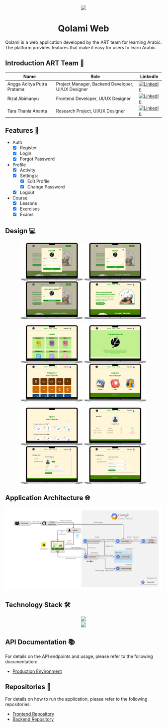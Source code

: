 <div>
	<div align="center">
		<img src="https://avatars.githubusercontent.com/u/163505295?s=400&u=52582bea0ed08661377a589c37697682233c910c&v=4" width="200px">
	</div>
	<h1 align="center">Qolami Web</h1>
	<p align="justify">Qolami is a web application developed by the ART team for learning Arabic. The platform provides features that make it easy for users to learn Arabic.</p>
</div>

## Introduction ART Team 👋
| Name | Role | LinkedIn |
| --- | --- | --- |
| Angga Aditya Putra Pratama | Project Manager, Backend Developer, UI/UX Designer | [![LinkedIn](https://img.shields.io/badge/LinkedIn-0077B5?style=for-the-badge&logo=linkedin&logoColor=white)](https://www.linkedin.com/in/adityalevine/) |
| Rizal Abimanyu | Frontend Developer, UI/UX Designer | [![LinkedIn](https://img.shields.io/badge/LinkedIn-0077B5?style=for-the-badge&logo=linkedin&logoColor=white)](https://www.linkedin.com/in/rizalabimanyu202/) |
| Tara Thania Ananta | Research Project, UI/UX Designer | [![LinkedIn](https://img.shields.io/badge/LinkedIn-0077B5?style=for-the-badge&logo=linkedin&logoColor=white)](https://www.linkedin.com/in/tara-thania-ananta/) |

## Features 🚀
* Auth
  - [x] Register
  - [x] Login
  - [x] Forgot Password
* Profile
  - [x] Activity
  - [x] Settings:
    - [x] Edit Profile
    - [x] Change Password
  - [x] Logout
* Course
  - [x] Lessons
  - [x] Exercises
  - [x] Exams
        
## Design 💻
<div align="center">
	<img src="/design/register.png" width="200px">
	<img src="/design/login.png" width="200px">
	<img src="/design/forgot-password.png" width="200px">
	<img src="/design/home.png" width="200px">
	<br><br>
	<img src="/design/course.png" width="200px">
	<img src="/design/about.png" width="200px">
	<img src="/design/lessons.png" width="200px">
	<img src="/design/exercises.png" width="200px">
	<br><br>
	<img src="/design/exams.png" width="200px">
	<img src="/design/activity.png" width="200px">
	<img src="/design/edit-profile.png" width="200px">
	<img src="/design/change-password.png" width="200px">
</div>

## Application Architecture 🌐
<div align="center">
	<img src="/application-architecture/application-architecture.png">
</div>

## Technology Stack 🛠️
<div align="center">
  <a href="https://skillicons.dev">
    <img src="https://skillicons.dev/icons?i=js,react,tailwind,bootstrap" />
  </a>
</div>
<div align="center">
  <a href="https://skillicons.dev">
    <img src="https://skillicons.dev/icons?i=nodejs,express,mysql,prisma,docker,gcp,vercel" />
  </a>
</div>

## API Documentation 📚
For details on the API endpoints and usage, please refer to the following documentation:
* [Production Environment](https://documenter.getpostman.com/view/29897876/2sA3dsnESG)

## Repositories 📁
For details on how to run the application, please refer to the following repositories:
* [Frontend Repository](https://github.com/Qolami-Web-YARSI/qolami-web)
* [Backend Repository](https://github.com/Qolami-Web-YARSI/qolami-api)
